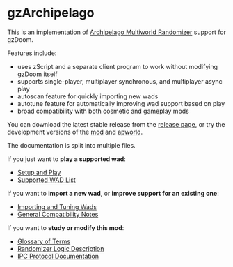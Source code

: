 # gzArchipelago

This is an implementation of
[Archipelago Multiworld Randomizer](https://archipelago.gg/)
support for gzDoom.

Features include:
- uses zScript and a separate client program to work without modifying gzDoom itself
- supports single-player, multiplayer synchronous, and multiplayer async play
- autoscan feature for quickly importing new wads
- autotune feature for automatically improving wad support based on play
- broad compatibility with both cosmetic and gameplay mods

You can download the latest stable release from the
[release page](https://github.com/ToxicFrog/doom-mods/releases/tag/gzap-0.3.1),
or try the development versions of the [mod](../releases/gzArchipelago-latest.pk3)
and [apworld](../releases/gzdoom.apworld).

The documentation is split into multiple files.

If you just want to **play a supported wad**:
- [Setup and Play](./doc/gameplay.md)
- [Supported WAD List](./doc/support-table.md)

If you want to **import a new wad**, or **improve support for an existing one**:
- [Importing and Tuning Wads](./doc/new-wads.md)
- [General Compatibility Notes](./doc/compatibility.md)

If you want to **study or modify this mod**:
- [Glossary of Terms](./doc/glossary.md)
- [Randomizer Logic Description](./doc/logic.md)
- [IPC Protocol Documentation](./doc/protocol.md)

